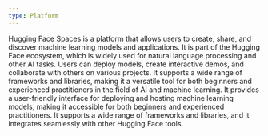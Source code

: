 ```yaml
---
type: Platform
---
```


Hugging Face Spaces is a platform that allows users to create, share, and discover machine learning models and applications. It is part of the Hugging Face ecosystem, which is widely used for natural language processing and other AI tasks. Users can deploy models, create interactive demos, and collaborate with others on various projects. It supports a wide range of frameworks and libraries, making it a versatile tool for both beginners and experienced practitioners in the field of AI and machine learning. It provides a user-friendly interface for deploying and hosting machine learning models, making it accessible for both beginners and experienced practitioners. It supports a wide range of frameworks and libraries, and it integrates seamlessly with other Hugging Face tools.
